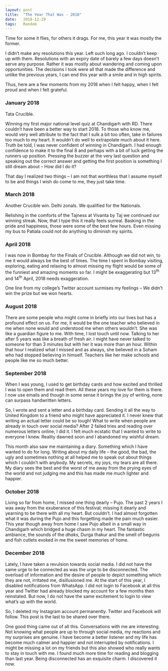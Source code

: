 ```yaml
---
layout: post
title:  "The Year That Was - 2018"
date:   2018-12-29
tags:	Random
---
```


<p class="intro"><span class="dropcap">T</span>ime for some it flies, for others it drags. For me, this year it was mostly the former. </p>

I didn’t make any resolutions this year. Left such long ago. I couldn’t keep up with them. Resolutions with an expiry date of barely a few days doesn’t serve any purpose. Rather it was mostly about wandering and coming upon opportunities. The decisions I took were all that made the difference and unlike the previous years, I can end this year with a smile and in high spirits.

Thus, here are a few moments from my 2018 when I felt happy, when I felt proud and when I felt grateful.

### January 2018

Tata Crucible.

Winning my first major national level quiz at Chandigarh with RD. There couldn’t have been a better way to start 2018. To those who know me, would very well attribute to the fact that I sulk a bit too often, take in failures too much to my heart. It wouldn’t do well to extrapolate much about it here. Truth be told, I was never confident of winning in Chandigarh. I had enough confidence to make it to the final 8 and perhaps with a bit of luck getting the runners up position. Pressing the buzzer at the very last question and speaking out the correct answer and getting the first position is something I still dream about – How did I do it?

That day I realized two things – I am not that worthless that I assume myself to be and things I wish do come to me, they just take time.

### March 2018

Another Crucible win. Delhi zonals. We qualified for the Nationals.

Relishing in the comforts of the Tajness at Vivanta by Taj we continued our winning streak. Now, that I type this it really feels surreal. Basking in the pride and happiness, those were some of the best few hours. Even missing my bus to Patiala could not do anything to diminish my spirits.


### April 2018

I was now in Bombay for the Finals of Crucible. Although we did not win, to me it would always be the best of times. The time I spent in Bombay visiting, exploring, eating and relaxing to almost missing my flight would be some of the funniest and amazing moments so far. I might be exaggerating but 13<sup>th</sup> and 14<sup>th</sup> April, 2018 needs exaggeration.

One line from my college’s Twitter account surmises my feelings – We didn’t win the prize but we won hearts.

### August 2018

There are some people who might come in briefly into our lives but has a profound effect on us. For me, it would be the one teacher who believed in me when none would and understood me when others wouldn’t. She was like a guardian figure to me. With time, I lost touch until now. Talking to her after 5 years was like a breath of fresh air. I might have never talked to someone for than 3 minutes but with her it was more than an hour. Within that hour I realized what I missed and as always, she believed in a Soham who had stopped believing in himself. Teachers like her make schools and people like me so much better.

### September 2018

When I was young, I used to get birthday cards and how excited and thrilled I was to open them and read them. All these years my love for them is there. I now use emails and though in some sense it brings the joy of writing, none can surpass handwritten letters.

So, I wrote and sent a letter and a birthday card. Sending it all the way to United Kingdom to a friend who might have appreciated it. I never knew that writing an actual letter could be so tough! What to write when people are already in touch over social media? After 2 failed tries and reading over numerous letters online, I did it. I felt much ecstatic that I wanted to write to everyone I knew. Reality dawned soon and I abandoned my wishful dream.

This month also saw me maintaining a diary. Something which I have wanted to do for long. Writing about my daily life – the good, the bad, the ugly and sometimes nothing at all helped me to speak out about things which I couldn’t with anybody. My secrets, my joys, my tears are all there. My diary sees the best and the worst of me away from the prying eyes of the world and not judging me and this has made me much lighter and happier.

### October 2018

Living so far from home, I missed one thing dearly – Pujo. The past 2 years I was away from the exuberance of this festival; missing it dearly and yearning to be there with all my heart. But couldn’t. I had almost forgotten what it was during the Pujo and this forgetting made the pain much easier. This year though away from home I saw Pujo albeit in a small way in Chandigarh which bridged a huge chasm in my heart. The fantastic ambiance, the sounds of the *dhaks*, Durga thakur and the smell of begunis and fish cutlets evoked in me the sweet memories of home.

### December 2018

Lately, I have taken a revulsion towards social media. I did not have the same urge to be connected as was the urge to be disconnected. The overload of information and the desire of people to depict something which they are not, irritated me, disillusioned me. At the start of this year, I disabled notifications from WhatsApp. I did not login to Facebook at all this year and Twitter had already blocked my account for a few months then reinstated. But now, I do not have the same excitement to login to view what’s up with the world.

So, I deleted my Instagram account permanently. Twitter and Facebook will follow. This post is the last to be shared over there.

One good thing came out of all this. Conversations with me are interesting. Not knowing what people are up to through social media, my reactions and my surprises are genuine. I have become a better listener and my life has become much calmer and happier and not interrupted by notifications. I might be missing a lot on my friends but this also showed who really wants to stay in touch with me. I found much more time for reading and blogging than last year.  Being disconnected has an exquisite charm. I discovered it now.
